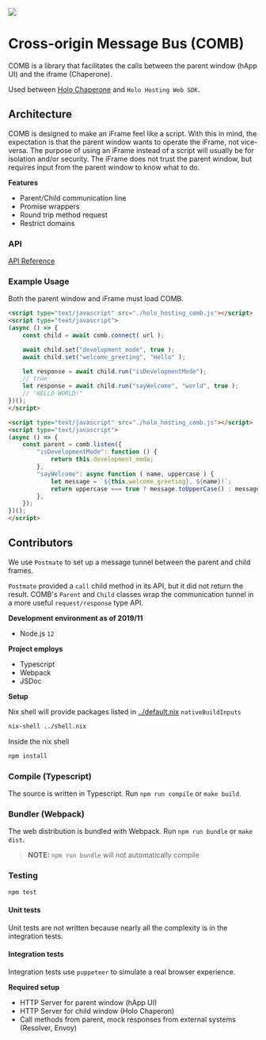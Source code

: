 ![](https://img.shields.io/npm/v/@holo-host/comb/latest?style=flat-square)

# Cross-origin Message Bus (COMB)

COMB is a library that facilitates the calls between the parent window (hApp UI) and the iframe
(Chaperone).

Used between [Holo Chaperone](https://github.com/Holo-Host/chaperone/tree/develop) and `Holo Hosting
Web SDK`.

## Architecture

COMB is designed to make an iFrame feel like a script.  With this in mind, the expectation is that
the parent window wants to operate the iFrame, not vice-versa.  The purpose of using an iFrame
instead of a script will usually be for isolation and/or security.  The iFrame does not trust the
parent window, but requires input from the parent window to know what to do.

**Features**
- Parent/Child communication line
- Promise wrappers
- Round trip method request
- Restrict domains

### API

[API Reference](https://holo-host.github.io/chaperone/comb/docs/module-COMB.html)

### Example Usage

Both the parent window and iFrame must load COMB.


```html
<script type="text/javascript" src="./holo_hosting_comb.js"></script>
<script type="text/javascript">
(async () => {
    const child = await comb.connect( url );

    await child.set("development_mode", true );
    await child.set("welcome_greeting", "Hello" );

    let response = await child.run("isDevelopmentMode");
    // true
    let response = await child.run("sayWelcome", "world", true );
    // "HELLO WORLD!"
})();
</script>
```

```html
<script type="text/javascript" src="./holo_hosting_comb.js"></script>
<script type="text/javascript">
(async () => {
    const parent = comb.listen({
        "isDevelopmentMode": function () {
            return this.development_mode;
        },
        "sayWelcome": async function ( name, uppercase ) {
            let message = `${this.welcome_greeting}, ${name}!`;
            return uppercase === true ? message.toUpperCase() : message;
        },
    });
})();
</script>
```


## Contributors

We use `Postmate` to set up a message tunnel between the parent and child frames.

`Postmate` provided a `call` child method in its API, but it did not return the result.  COMB's
`Parent` and `Child` classes wrap the communication tunnel in a more useful `request/response` type
API.

**Development environment as of 2019/11**
- Node.js `12`

**Project employs**
- Typescript
- Webpack
- JSDoc

**Setup**

Nix shell will provide packages listed in [../default.nix](../default.nix) `nativeBuildInputs`
```bash
nix-shell ../shell.nix
```

Inside the nix shell
```bash
npm install
```

### Compile (Typescript)

The source is written in Typescript.  Run `npm run compile` or `make build`.

### Bundler (Webpack)

The web distribution is bundled with Webpack.  Run `npm run bundle` or `make dist`.

> **NOTE:** `npm run bundle` will not automatically compile

### Testing

```bash
npm test
```

#### Unit tests
Unit tests are not written because nearly all the complexity is in the integration tests.

#### Integration tests
Integration tests use `puppeteer` to simulate a real browser experience.

**Required setup**
- HTTP Server for parent window (hApp UI)
- HTTP Server for child window (Holo Chaperon)
- Call methods from parent, mock responses from external systems (Resolver, Envoy)
